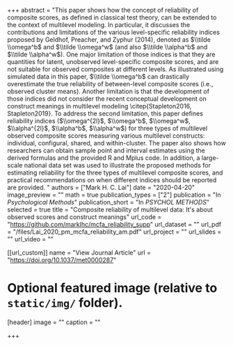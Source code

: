 +++
abstract = "This paper shows how the concept of reliability of composite scores, as defined in classical test theory, can be extended to the context of multilevel modeling. In particular, it discusses the contributions and limitations of the various level-specific reliability indices proposed by Geldhof, Preacher, and Zyphur (2014), denoted as $\\tilde \\omega^b$ and $\\tilde \\omega^w$ (and also $\\tilde \\alpha^b$ and $\\tilde \\alpha^w$). One major limitation of those indices is that they are quantities for latent, unobserved level-specific composite scores, and are not suitable for observed composites at different levels. As illustrated using simulated data in this paper, $\\tilde \\omega^b$ can drastically overestimate the true reliability of between-level composite scores (i.e., observed cluster means). Another limitation is that the development of those indices did not consider the recent conceptual development on construct meanings in multilevel modeling \\citep{Stapleton2016, Stapleton2019}. To address the second limitation, this paper defines reliability indices ($\\omega^{2l}$, $\\omega^b$, $\\omega^w$, $\\alpha^{2l}$, $\\alpha^b$, $\\alpha^w$) for three types of multilevel observed composite scores measuring various multilevel constructs: individual, configural, shared, and within-cluster. The paper also shows how researchers can obtain sample point and interval estimates using the derived formulas and the provided R and Mplus code. In addition, a large-scale national data set was used to illustrate the proposed methods for estimating reliability for the three types of multilevel composite scores, and practical recommendations on when different indices should be reported are provided. "
authors = ["Mark H. C. Lai"]
date = "2020-04-20"
image_preview = ""
math = true
publication_types = ["2"]
publication = "In *Psychological Methods*"
publication_short = "In *PSYCHOL METHODS*"
selected = true
title = "Composite reliability of multilevel data: It's about observed scores and construct meanings"
url_code = "https://github.com/marklhc/mcfa_reliability_supp"
url_dataset = ""
url_pdf = "/files/Lai_2020_pm_mcfa_reliability_am.pdf"
url_project = ""
url_slides = ""
url_video = ""

[[url_custom]]
name = "View Journal Article"
url = "https://doi.org/10.1037/met0000287"

# Optional featured image (relative to `static/img/` folder).
[header]
image = ""
caption = ""

+++


